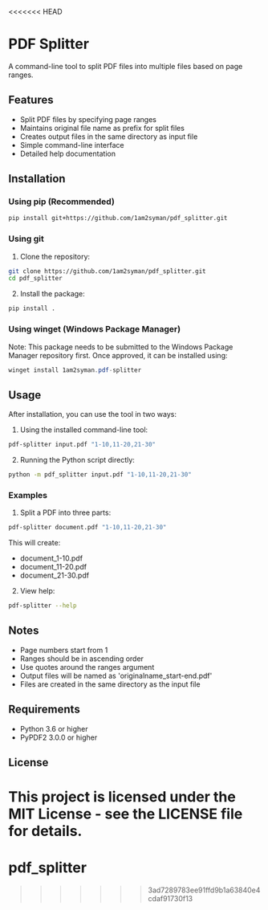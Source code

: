 <<<<<<< HEAD
# PDF Splitter

A command-line tool to split PDF files into multiple files based on page ranges.

## Features

- Split PDF files by specifying page ranges
- Maintains original file name as prefix for split files
- Creates output files in the same directory as input file
- Simple command-line interface
- Detailed help documentation

## Installation

### Using pip (Recommended)

```bash
pip install git+https://github.com/1am2syman/pdf_splitter.git
```

### Using git

1. Clone the repository:
```bash
git clone https://github.com/1am2syman/pdf_splitter.git
cd pdf_splitter
```

2. Install the package:
```bash
pip install .
```

### Using winget (Windows Package Manager)

Note: This package needs to be submitted to the Windows Package Manager repository first. Once approved, it can be installed using:

```powershell
winget install 1am2syman.pdf-splitter
```

## Usage

After installation, you can use the tool in two ways:

1. Using the installed command-line tool:
```bash
pdf-splitter input.pdf "1-10,11-20,21-30"
```

2. Running the Python script directly:
```bash
python -m pdf_splitter input.pdf "1-10,11-20,21-30"
```

### Examples

1. Split a PDF into three parts:
```bash
pdf-splitter document.pdf "1-10,11-20,21-30"
```
This will create:
- document_1-10.pdf
- document_11-20.pdf
- document_21-30.pdf

2. View help:
```bash
pdf-splitter --help
```

## Notes

- Page numbers start from 1
- Ranges should be in ascending order
- Use quotes around the ranges argument
- Output files will be named as 'originalname_start-end.pdf'
- Files are created in the same directory as the input file

## Requirements

- Python 3.6 or higher
- PyPDF2 3.0.0 or higher

## License

This project is licensed under the MIT License - see the LICENSE file for details.
=======
# pdf_splitter
>>>>>>> 3ad7289783ee91ffd9b1a63840e4cdaf91730f13
